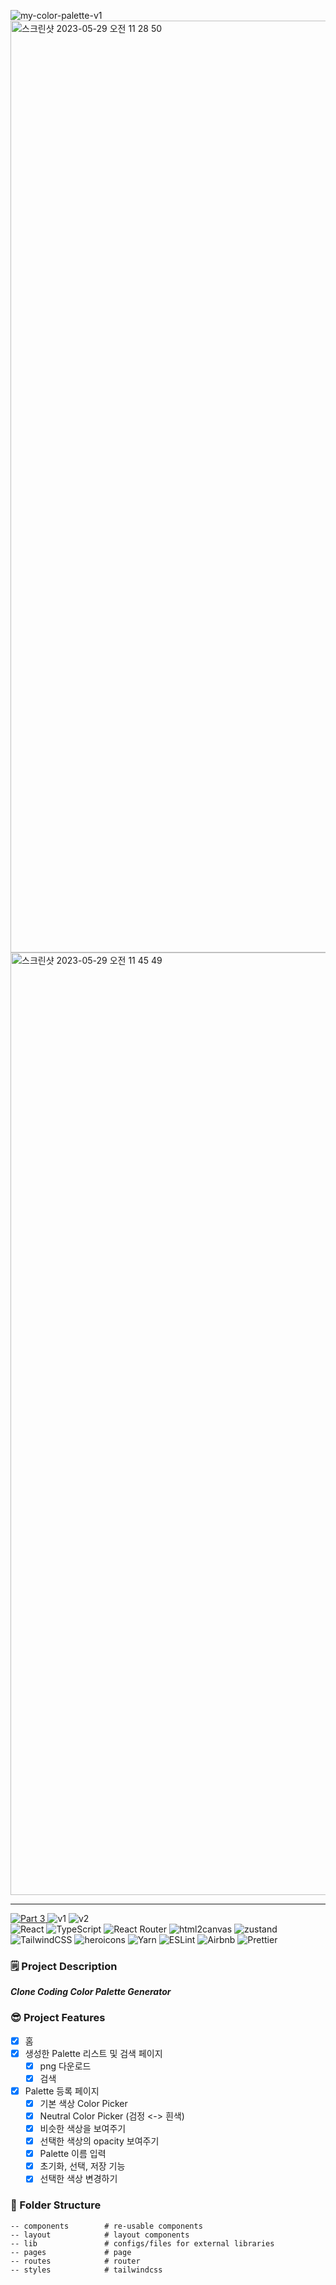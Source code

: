 ![my-color-palette-v1](https://github.com/akffkdahffkdgo77/my-color-palette/assets/52883505/12153a08-6218-4812-9cdc-5d081ae7f2ed)
<img width="1491" alt="스크린샷 2023-05-29 오전 11 28 50" src="https://github.com/akffkdahffkdgo77/my-color-palette/assets/52883505/bbcee349-c9e4-41ee-99c0-457299efea84">
<img width="1508" alt="스크린샷 2023-05-29 오전 11 45 49" src="https://github.com/akffkdahffkdgo77/my-color-palette/assets/52883505/451d168c-2df9-4cbf-a361-221e40b81815">

***

<div>
  <a href="https://github.com/namiein/weekly-clone-coding">
    <img src="https://img.shields.io/badge/Part%203-Weekly%20Clone%20Coding-blue?style=flat" alt="Part 3" />
  </a>
  <img src="https://img.shields.io/badge/v1-2022--10--09%20~%202022--10--15-ff69b4?style=flat" alt="v1" />
  <img src="https://img.shields.io/badge/v2-2023--03%20~%202023--04-ff69b4?style=flat" alt="v2" />
  <br/>
  <img src="https://img.shields.io/badge/react-%2320232a.svg?style=flat&logo=react&logoColor=%2361DAFB" alt="React" />
  <img src="https://img.shields.io/badge/typescript-%23007ACC.svg?style=flat&logo=typescript&logoColor=white" alt="TypeScript" />
  <img src="https://img.shields.io/badge/React_Router-CA4245?style=flat&logo=react-router&logoColor=white" alt="React Router" />
  <img src="https://img.shields.io/badge/-html2canvas-black?style=flat" alt="html2canvas" />
  <img src="https://img.shields.io/badge/-zustand-black?style=flat" alt="zustand" />
  <img src="https://img.shields.io/badge/tailwindcss-%2338B2AC.svg?style=flat&logo=tailwind-css&logoColor=white" alt="TailwindCSS" />
  <img src="https://img.shields.io/badge/-heroicons-8B5CF6?style=flat" alt="heroicons" />
  <img src="https://img.shields.io/badge/yarn-%232C8EBB.svg?style=flat&logo=yarn&logoColor=white" alt="Yarn" />
  <img src="https://img.shields.io/badge/ESLint-4B3263?style=flat&logo=eslint&logoColor=white" alt="ESLint" />
  <img src="https://img.shields.io/badge/Airbnb-%23ff5a5f.svg?style=flat&logo=Airbnb&logoColor=white" alt="Airbnb" />
  <img src="https://img.shields.io/badge/prettier-1A2C34?style=flat&logo=prettier&logoColor=F7BA3E" alt="Prettier" />
</div>

### 🗒️ Project Description

__*Clone Coding Color Palette Generator*__
    
### 😎 Project Features

- [x] 홈
- [x] 생성한 Palette 리스트 및 검색 페이지   
   - [x] png 다운로드   
   - [x] 검색
- [x] Palette 등록 페이지
   - [x] 기본 색상 Color Picker   
   - [x] Neutral Color Picker (검정 <-> 흰색)   
   - [x] 비슷한 색상을 보여주기   
   - [x] 선택한 색상의 opacity 보여주기   
   - [x] Palette 이름 입력   
   - [x] 초기화, 선택, 저장 기능   
   - [x] 선택한 색상 변경하기   
   
### 📁 Folder Structure

```
-- components        # re-usable components
-- layout            # layout components
-- lib               # configs/files for external libraries
-- pages             # page
-- routes            # router
-- styles            # tailwindcss
```
